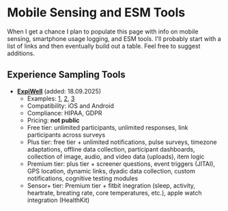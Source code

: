 # Mobile Sensing and ESM Tools

When I get a chance I plan to populate this page with info on mobile sensing, smartphone usage logging, and ESM tools.
I'll probably start with a list of links and then eventually build out a table.
Feel free to suggest additions.

## Experience Sampling Tools

- **[ExpiWell](https://www.expiwell.com/)** (added: 18.09.2025)
  - Examples: [1](https://doi.org/10.1002/mhs2.55), [2](https://doi.org/10.1177/23328584211065725), [3](https://psycnet.apa.org/doi/10.1037/ppm0000601)
  - Compatibility: iOS and Android
  - Compliance: HIPAA, GDPR
  - Pricing: **not public**
  - Free tier: unlimited participants, unlimited responses, link participants across surveys
  - Plus tier: free tier + unlimited notifications, pulse surveys, timezone adaptations, offline data collection, participant dashboards, collection of image, audio, and video data (uploads), item logic
  - Premium tier: plus tier + screener questions, event triggers (JITAI), GPS location, dynamic links, dyadic data collection, custom notifications, cognitive testing modules
  - Sensor+ tier: Premium tier + fitbit inegration (sleep, activity, heartrate, breating rate, core temperatures, etc.), apple watch integration (HealthKit)
  
